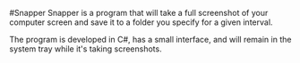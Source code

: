 #Snapper
Snapper is a program that will take a full screenshot of your computer screen and save it to a folder you specify for a given interval.The program is developed in C#, has a small interface, and will remain in the system tray while it's taking screenshots.